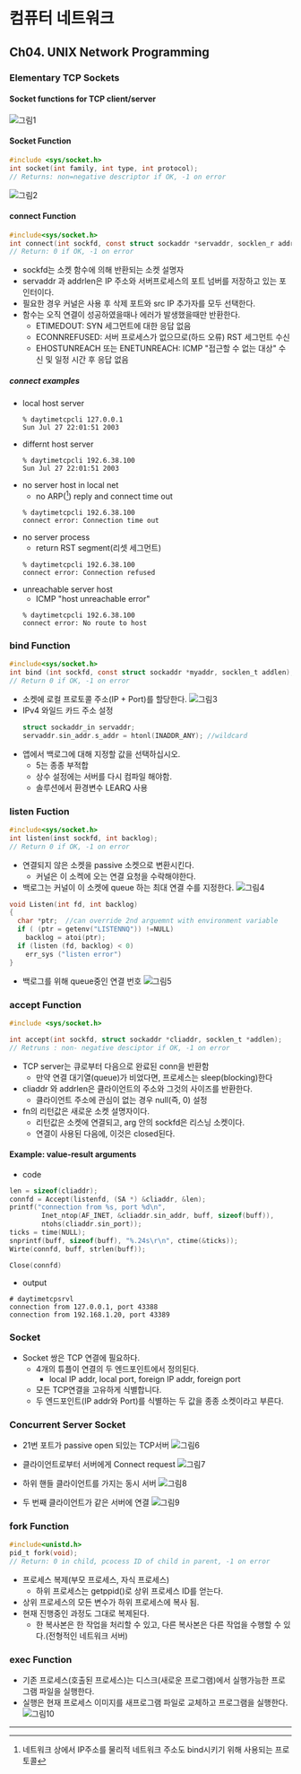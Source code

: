# 컴퓨터 네트워크
## Ch04. UNIX Network Programming
### Elementary TCP Sockets
#### Socket functions for TCP client/server
![그림1](./그림1.png)

#### Socket Function
``` C
#include <sys/socket.h>
int socket(int family, int type, int protocol);
// Returns: non=negative descriptor if OK, -1 on error
```
![그림2](./그림2.png)

#### connect Function
```c
#include<sys/socket.h>
int connect(int sockfd, const struct sockaddr *servaddr, socklen_r addrlen);
// Return: 0 if OK, -1 on error
```
- sockfd는 소켓 함수에 의해 반환되는 소켓 설명자
- servaddr 과 addrlen은 IP 주소와 서버프로세스의 포트 넘버를 저장하고 있는 포인터이다.
- 필요한 경우 커널은 사용 후 삭제 포트와 src IP 추가자를 모두 선택한다.
- 함수는 오직 연결이 성공하였을때나 에러가 발생했을때만 반환한다.
  - ETIMEDOUT: SYN 세그먼트에 대한 응답 없음
  - ECONNREFUSED: 서버 프로세스가 없으므로(하드 오류) RST 세그먼트 수신
  - EHOSTUNREACH 또는 ENETUNREACH: ICMP "접근할 수 없는 대상" 수신 및 일정 시간 후 응답 없음
##### connect examples
  - local host server
    ``` Linux
    % daytimetcpcli 127.0.0.1
    Sun Jul 27 22:01:51 2003
    ```
  - differnt host server
    ``` Linux
    % daytimetcpcli 192.6.38.100
    Sun Jul 27 22:01:51 2003
    ```
  - no server host in local net
    - no ARP([^주소 결정 프로토콜]) reply and connect time out
    ``` Linux
    % daytimetcpcli 192.6.38.100
    connect error: Connection time out
    ```
  - no server process
    - return RST segment(리셋 세그먼트)
    ``` Linux
    % daytimetcpcli 192.6.38.100
    connect error: Connection refused
    ```
  - unreachable server host
    - ICMP "host unreachable error"
    ``` Linux
    % daytimetcpcli 192.6.38.100
    connect error: No route to host
    ```

### bind Function
```c
#include<sys/socket.h>
int bind (int sockfd, const struct sockaddr *myaddr, socklen_t addlen);
// Return 0 if OK, -1 on error
```
- 소켓에 로컬 프로토콜 주소(IP + Port)를 할당한다.
  ![그림3](./그림3.png)
- IPv4 와일드 카드 주소 설정
  ``` c
  struct sockaddr_in servaddr;
  servaddr.sin_addr.s_addr = htonl(INADDR_ANY); //wildcard
  ```
- 앱에서 백로그에 대해 지정할 값을 선택하십시오.
  - 5는 종종 부적합
  - 상수 설정에는 서버를 다시 컴파일 해야함.
  - 솔루션에서 환경변수 LEARQ 사용

### listen Fuction
```C
#include<sys/socket.h>
int listen(inst sockfd, int backlog);
// Return 0 if OK, -1 on error
```
- 연결되지 않은 소켓을 passive 소켓으로 변환시킨다.
  - 커널은 이 소켁에 오는 연결 요청을 수락해야한다.
- 백로그는 커널이 이 소켓에 queue 하는 최대 연결 수를 지정한다.
![그림4](./그림4.png)

```c
void Listen(int fd, int backlog)
{
  char *ptr;  //can override 2nd arguemnt with environment variable
  if ( (ptr = getenv("LISTENNQ")) !=NULL)
    backlog = atoi(ptr);
  if (listen (fd, backlog) < 0)
    err_sys ("listen error")
}
```
- 백로그를 위해 queue중인 연결 번호
  ![그림5](./그림5.png)

### accept Function
```C
#include <sys/socket.h>

int accept(int sockfd, struct sockaddr *cliaddr, socklen_t *addlen);
// Retruns : non- negative desciptor if OK, -1 on error
```
- TCP server는 큐로부터 다음으로 완료된 conn을 반환함
  - 만약 연결 대기열(queue)가 비었다면, 프로세스는 sleep(blocking)한다
- cliaddr 와 addrlen은 클라이언트의 주소와 그것의 사이즈를 반환한다.
  - 클라이언트 주소에 관심이 없는 경우 null(즉, 0) 설정
- fn의 리턴값은 새로운 소켓 설명자이다.
  - 리턴값은 소켓에 연결되고, arg 안의 sockfd은 리스닝 소켓이다.
  - 연결이 사용된 다음에, 이것은 closed된다.

#### Example: value-result arguments
- code
``` c
len = sizeof(cliaddr);
connfd = Accept(listenfd, (SA *) &cliaddr, &len);
printf("connection from %s, port %d\n",
        Inet_ntop(AF_INET, &cliaddr.sin_addr, buff, sizeof(buff)),
        ntohs(cliaddr.sin_port));
ticks = time(NULL);
snprintf(buff, sizeof(buff), "%.24s\r\n", ctime(&ticks));
Wirte(connfd, buff, strlen(buff));

Close(connfd)
```
- output
```
# daytimetcpsrvl
connection from 127.0.0.1, port 43388
connection from 192.168.1.20, port 43389
```

### Socket
- Socket 쌍은 TCP 연결에 필요하다.
  - 4개의 튜플이 연결의 두 엔드포인트에서 정의된다.
    - local IP addr, local port, foreign IP addr, foreign port
  - 모든 TCP연결을 고유하게 식별합니다.
  - 두 엔드포인트(IP addr와 Port)를 식별하는 두 값을 종종 소켓이라고 부른다.

### Concurrent Server Socket
- 21번 포트가 passive open 되있는 TCP서버
  ![그림6](./그림6.png)

- 클라이언트로부터 서버에게 Connect request
  ![그림7](./그림7.png)

- 하위 핸들 클라이언트를 가지는 동시 서버
  ![그림8](./그림8.png)

- 두 번째 클라이언트가 같은 서버에 연결
  ![그림9](./그림9.png)

### fork Function
```C
#include<unistd.h>
pid_t fork(void);
// Return: 0 in child, pcocess ID of child in parent, -1 on error
```
- 프로세스 복제(부모 프로세스, 자식 프로세스)
  - 하위 프로세스는 getppid()로 상위 프로세스 ID를 얻는다.
- 상위 프로세스의 모든 변수가 하위 프로세스에 복사 됨.
- 현재 진행중인 과정도 그대로 복제된다.
  - 한 복사본은 한 작업을 처리할 수 있고, 다른 복사본은 다른 작업을 수행할 수 있다.(전형적인 네트워크 서버)

### exec Function
- 기존 프로세스(호출된 프로세스)는 디스크(새로운 프로그램)에서 실행가능한 프로그램 파일을 실행한다.
- 실행은 현재 프로세스 이미지를 새프로그램 파일로 교체하고 프로그램을 실행한다.
![그림10](./그림10.png) 

----

[^주소 결정 프로토콜]: 네트워크 상에서 IP주소를 물리적 네트워크 주소도 bind시키기 위해 사용되는 프로토콜